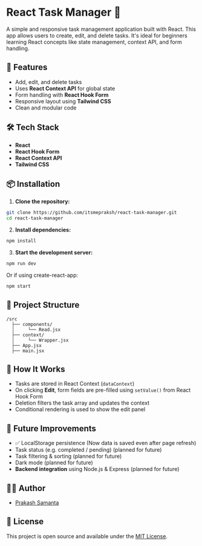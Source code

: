   
# React Task Manager 📝

A simple and responsive task management application built with React. This app allows users to create, edit, and delete tasks. It's ideal for beginners learning React concepts like state management, context API, and form handling.

## 🚀 Features

- Add, edit, and delete tasks
- Uses **React Context API** for global state
- Form handling with **React Hook Form**
- Responsive layout using **Tailwind CSS**
- Clean and modular code


## 🛠️ Tech Stack

- **React**
- **React Hook Form**
- **React Context API**
- **Tailwind CSS**

## 📦 Installation

1. **Clone the repository:**

```bash
git clone https://github.com/itsmepraksh/react-task-manager.git
cd react-task-manager
````

2. **Install dependencies:**

```bash
npm install
```

3. **Start the development server:**

```bash
npm run dev
```

Or if using create-react-app:

```bash
npm start
```

## 📁 Project Structure

```
/src
  ├── components/
  │     └── Read.jsx
  ├── context/
  │     └── Wrapper.jsx
  ├── App.jsx
  ├── main.jsx
```

## 🔧 How It Works

* Tasks are stored in React Context (`dataContext`)
* On clicking **Edit**, form fields are pre-filled using `setValue()` from React Hook Form
* Deletion filters the task array and updates the context
* Conditional rendering is used to show the edit panel

## 📌 Future Improvements

- ✅ LocalStorage persistence (Now data is saved even after page refresh)  
- Task status (e.g. completed / pending)   (planned for future)
- Task filtering & sorting   (planned for future)
- Dark mode   (planned for future)
- **Backend integration** using Node.js & Express (planned for future)



## 🧑‍💻 Author

* [Prakash Samanta](https://github.com/itsmepraksh)

## 📄 License

This project is open source and available under the [MIT License](LICENSE).
 

 
